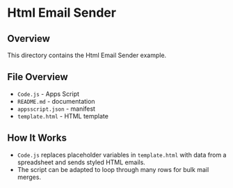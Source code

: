 # Html Email Sender

## Overview
This directory contains the Html Email Sender example.

## File Overview
- `Code.js` - Apps Script
- `README.md` - documentation
- `appsscript.json` - manifest
- `template.html` - HTML template


## How It Works
- `Code.js` replaces placeholder variables in `template.html` with data from a spreadsheet and sends styled HTML emails.
- The script can be adapted to loop through many rows for bulk mail merges.
